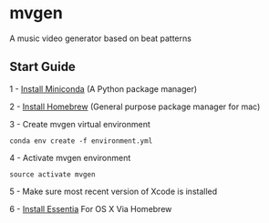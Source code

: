 # mvgen

A music video generator based on beat patterns

## Start Guide

1 - [Install Miniconda](http://conda.pydata.org/miniconda.html) (A Python package manager)

2 - [Install Homebrew](http://brew.sh/) (General purpose package manager for mac)

3 - Create mvgen virtual environment

`conda env create -f environment.yml`

4 - Activate mvgen environment

`source activate mvgen`

5 - Make sure most recent version of Xcode is installed

6 - [Install Essentia](http://essentia.upf.edu/documentation/installing.html) For OS X Via Homebrew 